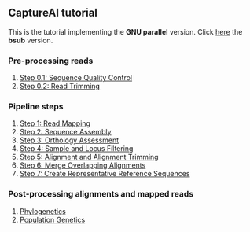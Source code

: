 ## CaptureAl tutorial
This is the tutorial implementing the **GNU parallel** version. Click [here](https://github.com/scrameri/CaptureAl/blob/master/tutorial/bsub) the **bsub** version.

### Pre-processing reads
1) [Step 0.1: Sequence Quality Control](Step0.1_Sequence_Quality_Control.md)
2) [Step 0.2: Read Trimming](Step0.2_Read_Trimming.md)

### Pipeline steps
1) [Step 1: Read Mapping](Step1_Read_Mapping.md)
2) [Step 2: Sequence Assembly](Step2_Sequence_Assembly.md)
3) [Step 3: Orthology Assessment](Step3_Orthology_Assessment.md)
4) [Step 4: Sample and Locus Filtering](Step4_Sample_and_Locus_Filtering.md)
5) [Step 5: Alignment and Alignment Trimming](Step5_Alignment_and_Alignment_Trimming.md)
6) [Step 6: Merge Overlapping Alignments](Step6_Merge_Overlapping_Alignments.md)
7) [Step 7: Create Representative Reference Sequences](Step7_Create_Representative_Reference_Sequences.md)

### Post-processing alignments and mapped reads
1) [Phylogenetics](https://github.com/scrameri/CaptureAl/tree/master/Phylogenetics)
2) [Population Genetics](https://github.com/scrameri/CaptureAl/tree/master/PopulationGenetics)
